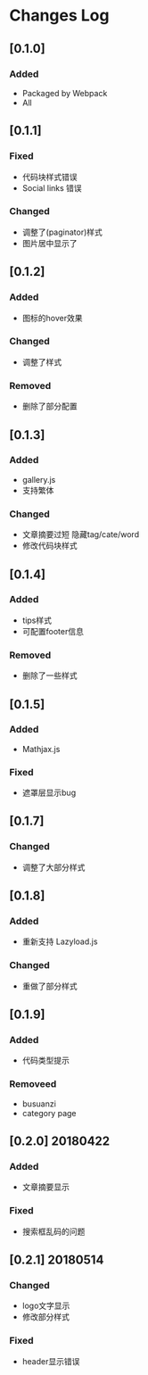 
# Changes Log

## [0.1.0]

### Added
- Packaged by Webpack
- All

## [0.1.1]

### Fixed
- 代码块样式错误
- Social links 错误

### Changed
- 调整了(paginator)样式
- 图片居中显示了

## [0.1.2]

### Added
- 图标的hover效果

### Changed
- 调整了样式

### Removed
- 删除了部分配置

## [0.1.3]

### Added
- gallery.js
- 支持繁体
### Changed
- 文章摘要过短 隐藏tag/cate/word
- 修改代码块样式

## [0.1.4]

### Added
- tips样式
- 可配置footer信息

### Removed
- 删除了一些样式

## [0.1.5]

### Added
- Mathjax.js

### Fixed
- 遮罩层显示bug

## [0.1.7]

### Changed
- 调整了大部分样式

## [0.1.8]

### Added
- 重新支持 Lazyload.js

### Changed
- 重做了部分样式

## [0.1.9]

### Added
- 代码类型提示

### Removeed
- busuanzi
- category page

## [0.2.0] 20180422

### Added
- 文章摘要显示 

### Fixed
- 搜索框乱码的问题

## [0.2.1] 20180514

### Changed
- logo文字显示
- 修改部分样式

### Fixed
- header显示错误